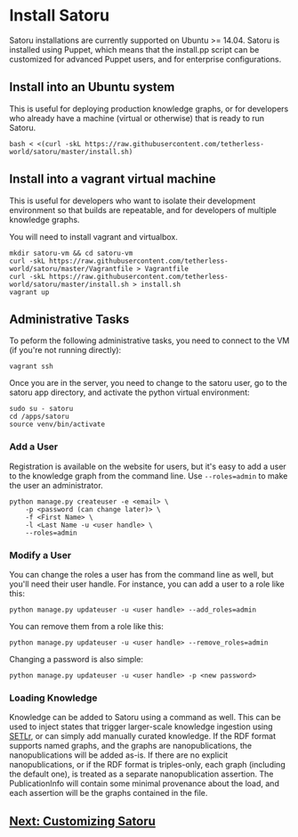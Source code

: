 # Install Satoru

Satoru installations are currently supported on Ubuntu >= 14.04. 
Satoru is installed using Puppet, which means that the install.pp script can be customized for advanced Puppet users, and for enterprise configurations.

## Install into an Ubuntu system

This is useful for deploying production knowledge graphs, or for developers who already have a machine (virtual or otherwise) that is ready to run Satoru.

```
bash < <(curl -skL https://raw.githubusercontent.com/tetherless-world/satoru/master/install.sh)
```

## Install into a vagrant virtual machine 

This is useful for developers who want to isolate their development environment so that builds are repeatable, and for developers of multiple knowledge graphs.

You will need to install vagrant and virtualbox.

```
mkdir satoru-vm && cd satoru-vm
curl -skL https://raw.githubusercontent.com/tetherless-world/satoru/master/Vagrantfile > Vagrantfile
curl -skL https://raw.githubusercontent.com/tetherless-world/satoru/master/install.sh > install.sh
vagrant up
```

## Administrative Tasks

To peform the following administrative tasks, you need to connect to the VM (if you're not running directly):

```
vagrant ssh
```

Once you are in the server, you need to change to the satoru user, go to the satoru app directory, and activate the python virtual environment:

```
sudo su - satoru
cd /apps/satoru
source venv/bin/activate
```

### Add a User

Registration is available on the website for users, but it's easy to add a user to the knowledge graph from the command line. 
Use `--roles=admin` to make the user an administrator.

```
python manage.py createuser -e <email> \
    -p <password (can change later)> \
    -f <First Name> \
    -l <Last Name -u <user handle> \
    --roles=admin
```

### Modify a User

You can change the roles a user has from the command line as well, but you'll need their user handle. 
For instance, you can add a user to a role like this:

```
python manage.py updateuser -u <user handle> --add_roles=admin
```

You can remove them from a role like this:

```
python manage.py updateuser -u <user handle> --remove_roles=admin
```

Changing a password is also simple:

```
python manage.py updateuser -u <user handle> -p <new password>
```

### Loading Knowledge

Knowledge can be added to Satoru using a command as well. This can be used to inject states that trigger larger-scale knowledge ingestion using [SETLr](https://github.com/tetherless-world/setlr/wiki/SETLr-Tutorial), or can simply add manually curated knowledge. 
If the RDF format supports named graphs, and the graphs are nanopublications, the nanopublications will be added as-is.
If there are no explicit nanopublications, or if the RDF format is triples-only, each graph (including the default one), is treated as a separate nanopublication assertion.
The PublicationInfo will contain some minimal provenance about the load, and each assertion will be the graphs contained in the file.

## [Next: Customizing Satoru](configuration)
